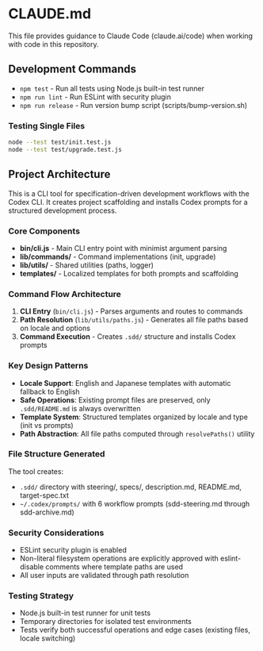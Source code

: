# CLAUDE.md

This file provides guidance to Claude Code (claude.ai/code) when working with code in this repository.

## Development Commands

- `npm test` - Run all tests using Node.js built-in test runner
- `npm run lint` - Run ESLint with security plugin
- `npm run release` - Run version bump script (scripts/bump-version.sh)

### Testing Single Files
```bash
node --test test/init.test.js
node --test test/upgrade.test.js
```

## Project Architecture

This is a CLI tool for specification-driven development workflows with the Codex CLI. It creates project scaffolding and installs Codex prompts for a structured development process.

### Core Components

- **bin/cli.js** - Main CLI entry point with minimist argument parsing
- **lib/commands/** - Command implementations (init, upgrade)
- **lib/utils/** - Shared utilities (paths, logger)
- **templates/** - Localized templates for both prompts and scaffolding

### Command Flow Architecture

1. **CLI Entry** (`bin/cli.js`) - Parses arguments and routes to commands
2. **Path Resolution** (`lib/utils/paths.js`) - Generates all file paths based on locale and options
3. **Command Execution** - Creates `.sdd/` structure and installs Codex prompts

### Key Design Patterns

- **Locale Support**: English and Japanese templates with automatic fallback to English
- **Safe Operations**: Existing prompt files are preserved, only `.sdd/README.md` is always overwritten
- **Template System**: Structured templates organized by locale and type (init vs prompts)
- **Path Abstraction**: All file paths computed through `resolvePaths()` utility

### File Structure Generated

The tool creates:
- `.sdd/` directory with steering/, specs/, description.md, README.md, target-spec.txt
- `~/.codex/prompts/` with 6 workflow prompts (sdd-steering.md through sdd-archive.md)

### Security Considerations

- ESLint security plugin is enabled
- Non-literal filesystem operations are explicitly approved with eslint-disable comments where template paths are used
- All user inputs are validated through path resolution

### Testing Strategy

- Node.js built-in test runner for unit tests
- Temporary directories for isolated test environments
- Tests verify both successful operations and edge cases (existing files, locale switching)